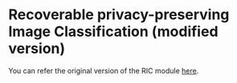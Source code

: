 # Recoverable privacy-preserving Image Classification (modified version)
You can refer the original version of the RIC module [here](https://github.com/csjunjun/RIC).